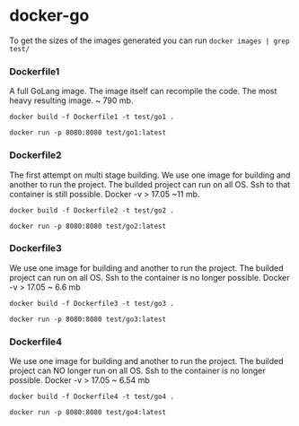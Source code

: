 # docker-go

To get the sizes of the images generated you can run `docker images | grep test/`

### Dockerfile1 
A full GoLang image.
The image itself can recompile the code.
The most heavy resulting image.
~ 790 mb.

`docker build -f Dockerfile1 -t test/go1 . `

`docker run -p 8080:8080 test/go1:latest`

### Dockerfile2
The first attempt on multi stage building.
We use one image for building and another to run the project.
The builded project can run on all OS.
Ssh to that container is still possible.
Docker -v > 17.05
~11 mb.

`docker build -f Dockerfile2 -t test/go2 . `

`docker run -p 8080:8080 test/go2:latest`

### Dockerfile3
We use one image for building and another to run the project.
The builded project can run on all OS.
Ssh to the container is no longer possible.
Docker -v > 17.05
~ 6.6 mb

`docker build -f Dockerfile3 -t test/go3 . `

`docker run -p 8080:8080 test/go3:latest`

### Dockerfile4
We use one image for building and another to run the project.
The builded project can NO longer run on all OS.
Ssh to the container is no longer possible.
Docker -v > 17.05
~ 6.54 mb

`docker build -f Dockerfile4 -t test/go4 . `

`docker run -p 8080:8080 test/go4:latest`


